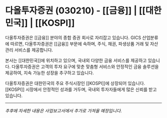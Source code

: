 # 다올투자증권 (030210) - [[금융]] | [[대한민국]] | [[KOSPI]]

다올투자증권은 [[금융]] 분야의 종합 증권 회사로 자리잡고 있습니다. GICS 산업분류에 따르면, 다올투자증권은 [[금융]] 부문에 속하며, 주식, 채권, 파생상품 거래 및 자산 관리 서비스를 제공합니다.

본사는 [[대한민국]]에 위치하고 있으며, 국내외 다양한 금융 서비스를 제공하고 있습니다. 다올투자증권은 고객의 투자 요구에 맞춘 맞춤형 서비스와 안정적인 금융 솔루션을 제공하여, 지속 가능한 성장을 추구하고 있습니다.

다올투자증권은 대한민국의 주요 주식시장인 [[KOSPI]]에 상장되어 있습니다. [[KOSPI]] 시장에서 안정적인 성과를 거두며, 국내외 투자자들에게 많은 신뢰를 받고 있습니다.

---

_추후에 자세한 내용은 사업보고서에서 추가로 가져올 예정입니다._

